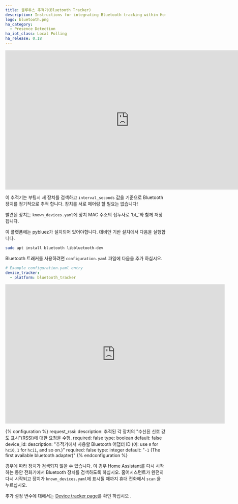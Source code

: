 ```yaml
---
title: 블루투스 추적기(Bluetooth Tracker)
description: Instructions for integrating Bluetooth tracking within Home Assistant.
logo: bluetooth.png
ha_category:
  - Presence Detection
ha_iot_class: Local Polling
ha_release: 0.18
---
```


<div class='videoWrapper'>
<iframe width="776" height="437" src="https://www.youtube.com/embed/A2JaMiIXW9Q?start=426" frameborder="0" allow="accelerometer; autoplay; encrypted-media; gyroscope; picture-in-picture" allowfullscreen></iframe>
</div>

이 추적기는 부팅시 새 장치를 검색하고 `interval_seconds` 값을 기준으로 Bluetooth 장치를 정기적으로 추적 합니다. 장치를 서로 페어링 할 필요는 없습니다! 

발견된 장치는 `known_devices.yaml`에 장치 MAC 주소의 접두사로 'bt_'와 함께 저장됩니다.

이 플랫폼에는 pybluez가 설치되어 있어야합니다. 데비안 기반 설치에서 다음을 실행합니다. 

```bash
sudo apt install bluetooth libbluetooth-dev
```

Bluetooth 트래커를 사용하려면 `configuration.yaml` 파일에 다음을 추가 하십시오.

```yaml
# Example configuration.yaml entry
device_tracker:
  - platform: bluetooth_tracker
```

<iframe width="690" height="437" src="https://www.youtube.com/embed/whGuasU9wEw" frameborder="0" allow="accelerometer; autoplay; encrypted-media; gyroscope; picture-in-picture" allowfullscreen>
</iframe>

{% configuration %}
request_rssi:
  description: 추적된 각 장치의 "수신된 신호 강도 표시"(RSSI)에 대한 요청을 수행.
  required: false
  type: boolean
  default: false
device_id:
  description: "추적기에서 사용할 Bluetooth 어댑터 ID (예: use `0` for `hci0`, `1` for `hci1`, and so on.)"
  required: false
  type: integer
  default: "`-1` (The first available bluetooth adapter)"
{% endconfiguration %}

경우에 따라 장치가 검색되지 않을 수 있습니다. 이 경우 Home Assistant를 다시 시작하는 동안 전화기에서 Bluetooth 장치를 검색하도록 하십시오. 홈어시스턴트가 완전히 다시 시작되고 장치가 `known_devices.yaml`에 표시될 때까지 휴대 전화에서 `scan` 을 누르십시오.

추가 설정 변수에 대해서는 [Device tracker page](/integrations/device_tracker/)를 확인 하십시오 .
